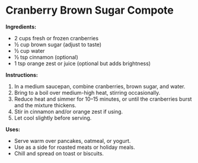 # Cranberry Brown Sugar Compote

**Ingredients:**

* 2 cups fresh or frozen cranberries
* ½ cup brown sugar (adjust to taste)
* ½ cup water
* ½ tsp cinnamon (optional)
* 1 tsp orange zest or juice (optional but adds brightness)

**Instructions:**

1. In a medium saucepan, combine cranberries, brown sugar, and water.
2. Bring to a boil over medium-high heat, stirring occasionally.
3. Reduce heat and simmer for 10–15 minutes, or until the cranberries burst and the mixture thickens.
4. Stir in cinnamon and/or orange zest if using.
5. Let cool slightly before serving.

**Uses:**

* Serve warm over pancakes, oatmeal, or yogurt.
* Use as a side for roasted meats or holiday meals.
* Chill and spread on toast or biscuits.
